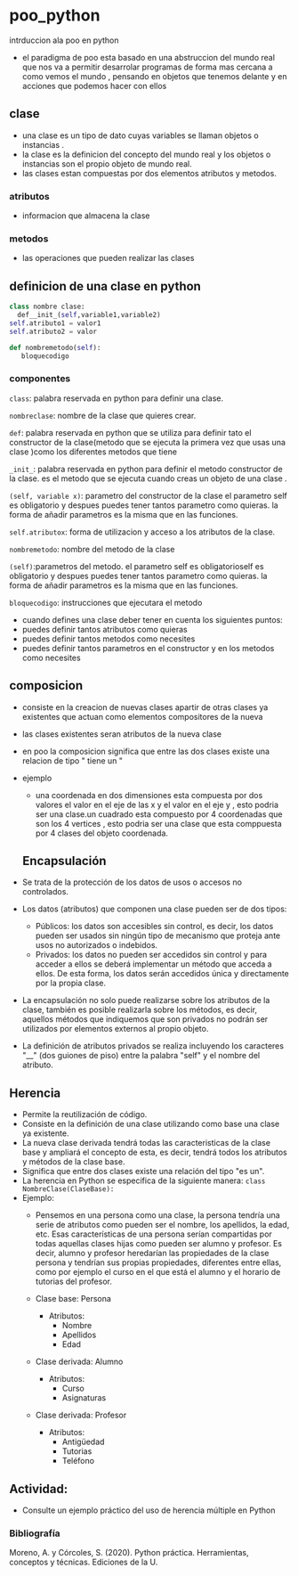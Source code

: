 # poo_python
intrduccion ala poo en python

- el paradigma de poo esta basado en una abstruccion del mundo real que nos va a permitir desarrolar programas de forma mas cercana a como vemos el mundo , pensando en objetos que tenemos delante y en acciones que podemos hacer con ellos

## clase
- una clase es un tipo de dato cuyas variables se llaman objetos o instancias .
- la clase es la definicion del concepto del mundo real y los objetos o instancias son el propio objeto de mundo real.
- las clases estan compuestas por dos elementos atributos y metodos.

### atributos
- informacion que almacena la clase 

### metodos
- las operaciones que pueden realizar las clases


## definicion de una clase  en python
```python
class nombre clase:
  def__init_(self,variable1,variable2)
self.atributo1 = valor1
self.atributo2 = valor

def nombremetodo(self):
   bloquecodigo
```


### componentes

``class``: palabra reservada en python para definir una clase.

```nombreclase```: nombre de la clase que quieres crear.

```def```: palabra reservada en python que se utiliza para definir tato el constructor de la clase(metodo que se ejecuta la primera vez que usas una clase )como los diferentes metodos que tiene

```_init_```: palabra reservada en python para definir el metodo constructor de la clase. es el metodo que se ejecuta cuando creas un objeto de una clase . 

```(self, variable x)```: parametro del constructor de la clase el parametro self es obligatorio y despues puedes tener tantos parametro como quieras. la forma de añadir parametros es la misma que en las funciones.

```self.atributox```: forma de utilizacion y acceso a los atributos de la clase.

```nombremetodo```: nombre del metodo de la clase

```(self)```:parametros del metodo. el parametro self es obligatorioself es obligatorio y despues puedes tener tantos parametro como quieras. la forma de añadir parametros es la misma que en las funciones.

```bloquecodigo```: instrucciones que ejecutara el metodo

- cuando defines una clase deber tener en cuenta los siguientes puntos:
-  puedes definir tantos atributos como quieras
-  puedes definir tantos metodos como necesites 
- puedes definir tantos parametros en el constructor y en los metodos como necesites

## composicion
- consiste en la creacion de nuevas clases apartir de otras clases ya existentes que actuan como elementos compositores de la nueva 
- las clases existentes seran atributos de la nueva clase
- en poo la composicion significa que entre las dos clases existe una relacion de tipo " tiene un "
- ejemplo
   - una coordenada en dos dimensiones esta compuesta por dos valores el valor en el eje de las x y el valor en el eje y , esto podria ser una clase.un cuadrado esta compuesto por 4 coordenadas que son los 4 vertices , esto podria ser una clase que esta comppuesta por 4 clases del objeto coordenada.

   ## Encapsulación
- Se trata de la protección de los datos de usos o accesos no controlados.
- Los datos (atributos) que componen una clase pueden ser de dos tipos:
    - Públicos:  los datos son accesibles sin control, es decir, los datos pueden ser usados sin ningún tipo de mecanismo que proteja ante usos no autorizados o indebidos.
    - Privados: los datos no pueden ser accedidos sin control y para acceder a ellos se deberá implementar un método que acceda a ellos.  De esta forma, los datos serán accedidos única y directamente por la propia clase.
- La encapsulación no solo puede realizarse sobre los atributos de la clase, también es posible realizarla sobre los métodos, es decir, aquellos métodos que indiquemos que son privados no podrán ser utilizados por elementos externos al propio objeto.
- La definición de atributos privados se realiza incluyendo los caracteres "__" (dos guiones de piso) entre la palabra "self" y el nombre del atributo.

## Herencia
- Permite la reutilización de código.
- Consiste en la definición de una clase utilizando como base una clase ya existente.
- La nueva clase derivada tendrá todas las caracteristicas de la clase base y ampliará el concepto de esta, es decir, tendrá todos los atributos y métodos de la clase base.
- Significa que entre dos clases existe una relación del tipo "es un".
- La herencia en Python se especifica de la siguiente manera: ```class NombreClase(ClaseBase):```
- Ejemplo:
    - Pensemos en una persona como una clase, la persona tendría una serie de atributos como pueden ser el nombre, los apellidos, la edad, etc.  Esas características de una persona serían compartidas por todas aquellas clases hijas como pueden ser alumno y profesor.  Es decir, alumno y profesor heredarían las propiedades de la clase persona y tendrían sus propias propiedades, diferentes entre ellas, como por ejemplo el curso en el que está el alumno y el horario de tutorias del profesor.

    - Clase base: Persona
        - Atributos:
            - Nombre
            - Apellidos
            - Edad

    - Clase derivada: Alumno
        - Atributos:
            - Curso
            - Asignaturas
    
    - Clase derivada: Profesor
        - Atributos:
            - Antigüedad
            - Tutorias
            - Teléfono

## Actividad:
- Consulte un ejemplo práctico del uso de herencia múltiple en Python

### Bibliografía
Moreno, A. y Córcoles, S.  (2020).  Python práctica.  Herramientas, conceptos y técnicas.  Ediciones de la U.